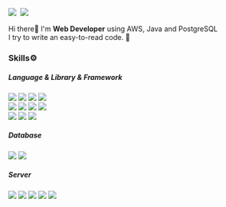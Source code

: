 <p>
  <a href="https://keencho.github.io/" target="_blank"><img src="https://img.shields.io/badge/Keencho's Blog-484f58?style=flat-square&logo=GitHub&logoColor=white"/></a>&nbsp
  <a href="mailto:seyoung050412@gmail.com"><img src="https://img.shields.io/badge/seyoung050412@gmail.com-d14836?style=flat-square&logo=Gmail&logoColor=white&link=seyoung050412@gmail.com"/></a>
</p>

<p> 
  Hi there👋 I'm <b>Web Developer</b> using AWS, Java and PostgreSQL <br/>
  I try to write an easy-to-read code. 👀
</p>
  
### Skills⚙️
  
##### Language & Library & Framework
<p>
  <img src="https://img.shields.io/badge/Java-007396?style=flat-square&logo=Java&logoColor=white"/>
  <img src="https://img.shields.io/badge/Python-3776AB?style=flat-square&logo=Python&logoColor=white"/>
  <img src="https://img.shields.io/badge/Swift-FA7343?style=flat-square&logo=Swift&logoColor=white"/>
  <img src="https://img.shields.io/badge/TypeScript-3178C6?style=flat-square&logo=TypeScript&logoColor=white"/>
  <br/>
  <img src="https://img.shields.io/badge/Spring-6DB33F?style=flat-square&logo=Spring&logoColor=white"/>
  <img src="https://img.shields.io/badge/SpringBoot-6DB33F?style=flat-square&logo=SpringBoot&logoColor=white"/>
  <img src="https://img.shields.io/badge/Quarkus-4695EB?style=flat-square&logo=Quarkus&logoColor=white"/>
  <img src="https://img.shields.io/badge/Hibernate-59666C?style=flat-square&logo=Hibernate&logoColor=white"/>
  <br/>
  <img src="https://img.shields.io/badge/Vite-646CFF?style=flat-square&logo=Vite&logoColor=white"/>
  <img src="https://img.shields.io/badge/React-61DAFB?style=flat-square&logo=React&logoColor=white"/>
  <img src="https://img.shields.io/badge/Angular-DD0031?style=flat-square&logo=Angular&logoColor=white"/>
</p>

##### Database
<p>
  <img src="https://img.shields.io/badge/PostgreSQL-4169E1?style=flat-square&logo=PostgreSQL&logoColor=white"/>
  <img src="https://img.shields.io/badge/MySQL-4479A1?style=flat-square&logo=MySQL&logoColor=white"/>
</p>

##### Server 
<p>
  <img src="https://img.shields.io/badge/Linux-FCC624?style=flat-square&logo=Linux&logoColor=white"/>
  <img src="https://img.shields.io/badge/Docker-2496ED?style=flat-square&logo=Docker&logoColor=white"/>
  <img src="https://img.shields.io/badge/AWS-232F3E?style=flat-square&logo=Amazon AWS&logoColor=white"/>
  <img src="https://img.shields.io/badge/Jenkins-D24939?style=flat-square&logo=Jenkins&logoColor=white"/>
  <img src="https://img.shields.io/badge/Elastic Stack-005571?style=flat-square&logo=Elastic Stack&logoColor=white"/>
</p>
